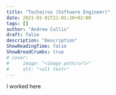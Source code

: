 ```yaml
---
title: "Techairos (Software Engineer)"
date: 2021-01-01T21:01:20+02:00
tags: []
author: "Andrew Cullis"
draft: false
description: "Description"
ShowReadingTime: false
ShowBreadCrumbs: true
# cover:
#     image: "<image path/url>"
#     alt: "<alt text>"
---
```


I worked here